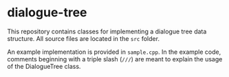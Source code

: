 # dialogue-tree
This repository contains classes for implementing a dialogue tree data structure. All source files are located in the `src` folder.

An example implementation is provided in `sample.cpp`. In the example code, comments beginning with a triple slash (`///`) are meant to explain the usage of the DialogueTree class.
